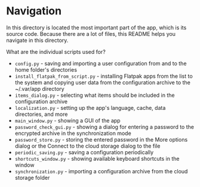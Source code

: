 # Navigation
In this directory is located the most important part of the app, which is its source code.
Because there are a lot of files, this README helps you navigate in this directory.

What are the individual scripts used for?
- `config.py` - saving and importing a user configuration from and to the home folder's directories
- `install_flatpak_from_script.py` - installing Flatpak apps from the list to the system and copying user data from the configuration archive to the ~/.var/app directory
- `items_dialog.py` - selecting what items should be included in the configuration archive
- `localization.py` - setting up the app's language, cache, data directories, and more
- `main_window.py` - showing a GUI of the app
- `password_check_gui.py` - showing a dialog for entering a password to the encrypted archive in the synchronization mode
- `password_store.py` - storing the entered password in the More options dialog or the Connect to the cloud storage dialog to the file
- `periodic_saving.py` - saving a configuration periodically
- `shortcuts_window.py` - showing available keyboard shortcuts in the window
- `synchronization.py` - importing a configuration archive from the cloud storage folder
